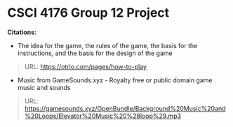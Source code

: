 # CSCI 4176 Group 12 Project


**Citations:**

- The idea for the game, the rules of the game, the basis for the instructions, and the basis for the design of the game 
> URL: https://otrio.com/pages/how-to-play

- Music from GameSounds.xyz - Royalty free or public domain game music and sounds
> URL: https://gamesounds.xyz/OpenBundle/Background%20Music%20and%20Loops/Elevator%20Music%20%28loop%29.mp3
